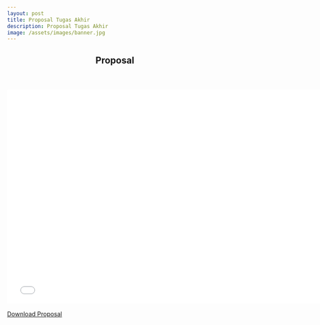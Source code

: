```yaml
---
layout: post
title: Proposal Tugas Akhir
description: Proposal Tugas Akhir
image: /assets/images/banner.jpg
---
```


<section id="proposal">
  <header class="major">
    <h2>Proposal</h2>
  </header>


  <embed type="application/pdf" src="{{ site.baseurl }}/{% link assets/docs/Pervasive-Report.pdf %}" width="750" height="500">

  <!-- PDF Download Button -->
  <p style="margin-top: 1rem;">
    <a href="https://archiseino.github.io/Hearo/assets/docs/Pervasive-Report.pdf" download class="button">Download Proposal</a>
  </p>

</section>
